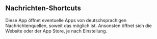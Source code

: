 ## Nachrichten-Shortcuts

Diese App öffnet eventuelle Apps von deutschsprachigen Nachrichtenquellen, soweit das möglich ist. Ansonsten öffnet sich die Website oder der App Store, je nach Einstellung.